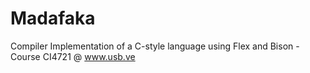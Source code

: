 Madafaka
========

Compiler Implementation of a C-style language using Flex and Bison - Course CI4721 @ www.usb.ve
